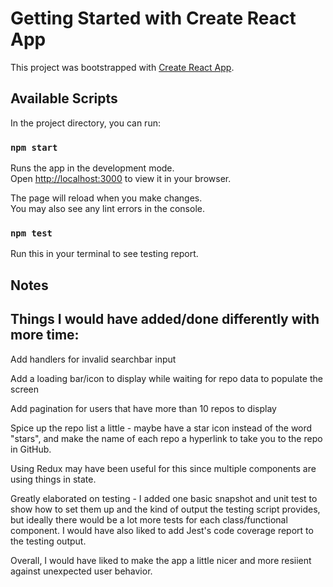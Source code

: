 # Getting Started with Create React App

This project was bootstrapped with [Create React App](https://github.com/facebook/create-react-app).

## Available Scripts

In the project directory, you can run:

### `npm start`

Runs the app in the development mode.\
Open [http://localhost:3000](http://localhost:3000) to view it in your browser.

The page will reload when you make changes.\
You may also see any lint errors in the console.

### `npm test`

Run this in your terminal to see testing report.

## Notes

## Things I would have added/done differently with more time:

Add handlers for invalid searchbar input

Add a loading bar/icon to display while waiting for repo data to populate the screen

Add pagination for users that have more than 10 repos to display

Spice up the repo list a little - maybe have a star icon instead of the word "stars", and make the name of each repo a hyperlink to take you to the repo in GitHub.

Using Redux may have been useful for this since multiple components are using things in state.

Greatly elaborated on testing - I added one basic snapshot and unit test to show how to set them up and the kind of output the testing script provides, but ideally there would be a lot more tests for each class/functional component. I would have also liked to add Jest's code coverage report to the testing output.

Overall, I would have liked to make the app a little nicer and more resiient against unexpected user behavior.